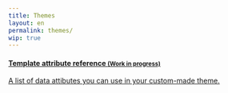 ```yaml
---
title: Themes
layout: en
permalink: themes/
wip: true
---
```


<div class="list-group">
  <a href="/guides/themes/custom_template_attribute_reference/" class="list-group-item" title="Go to Template attribute reference">
    <h4 class="list-group-item-heading">Template attribute reference <small>(Work in progress)</small></h4>
    <p class="list-group-item-text">A list of data attibutes you can use in your custom-made theme.</p>
  </a>
</div>
